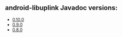 ## android-libuplink Javadoc versions:
* [0.10.0](/android-libuplink/javadoc/0.10.0/)
* [0.9.0](/android-libuplink/javadoc/0.9.0/)
* [0.8.0](/android-libuplink/javadoc/0.8.0/)